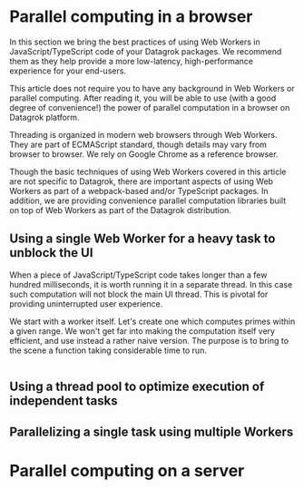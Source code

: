 <!-- TITLE: Parallel computing -->

# Parallel computing in a browser

In this section we bring the best practices of using Web Workers in JavaScript/TypeScript code
of your Datagrok packages. We recommend them as they help provide a more low-latency,
high-performance experience for your end-users.

This article does not require you to have any background in Web Workers or parallel computing.
After reading it, you will be able to use (with a good degree of convenience!) the power of
parallel computation in a browser on Datagrok platform.

Threading is organized in modern web browsers through Web Workers. They are part of ECMAScript
standard, though details may vary from browser to browser. We rely on Google Chrome as a
reference browser.

Though the basic techniques of using Web Workers covered in this article are not specific to
Datagrok, there are important aspects of using Web Workers as part of a webpack-based and/or
TypeScript packages. In addition, we are providing convenience parallel computation libraries
built on top of Web Workers as part of the Datagrok distribution.

## Using a single Web Worker for a heavy task to unblock the UI

When a piece of JavaScript/TypeScript code takes longer than a few hundred milliseconds, it is
worth running it in a separate thread. In this case such computation will not block the main UI
thread. This is pivotal for providing uninterrupted user experience.

We start with a worker itself. Let's create one which computes primes within a given range.
We won't get far into making the computation itself very efficient, and use instead a rather
naive version. The purpose is to bring to the scene a function taking considerable time to run.

```
```

## Using a thread pool to optimize execution of independent tasks

## Parallelizing a single task using multiple Workers

# Parallel computing on a server